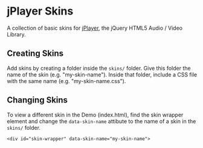 # jPlayer Skins

A collection of basic skins for [jPlayer](http://jplayer.org/), the jQuery HTML5 Audio / Video Library.

## Creating Skins

Add skins by creating a folder inside the ```skins/``` folder. Give this folder the name of the skin (e.g. "my-skin-name"). Inside that folder, include a CSS file with the same name (e.g. "my-skin-name.css").

## Changing Skins

To view a different skin in the Demo (index.html), find the skin wrapper element and change the ```data-skin-name``` attibute to the name of a skin in the ```skins/``` folder. 

```<div id="skin-wrapper" data-skin-name="my-skin-name">```